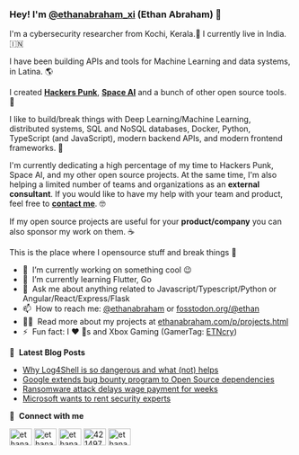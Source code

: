 ### Hey! I'm [@ethanabraham_xi](https://twitter.com/ethanabraham_xi) (Ethan Abraham) 👋

I'm a cybersecurity researcher from Kochi, Kerala.🐘󠁵󠁳󠁣󠁡󠁿 I currently live in India. 🇮🇳

I have been building APIs and tools for Machine Learning and data systems, in Latina. 🌎

I created [**Hackers Punk**](https://www.hackerspunk.com/), [**Space AI**](https://www.spaceai.dev/) and a bunch of other open source tools. 🚀

I like to build/break things with Deep Learning/Machine Learning, distributed systems, SQL and NoSQL databases, Docker, Python, TypeScript (and JavaScript), modern backend APIs, and modern frontend frameworks. 🤖

I'm currently dedicating a high percentage of my time to Hackers Punk, Space AI, and my other open source projects. At the same time, I'm also helping a limited number of teams and organizations as an **external consultant**. If you would like to have my help with your team and product, feel free to [**contact me**](<mailto:infosec@ethanabraham.com>). 🤓

If my open source projects are useful for your **product/company** you can also sponsor my work on them. ☕

This is the place where I opensource stuff and break things :rofl:

- 🔭 &nbsp;I’m currently working on something cool :wink:
- 🌱 &nbsp;I’m currently learning Flutter, Go
- 💬 &nbsp;Ask me about anything related to Javascript/Typescript/Python or Angular/React/Express/Flask
- 📫 &nbsp;How to reach me: [@ethanabraham](https://twitter.com/ethanabraham_xi) or <a rel="me" href="https://fosstodon.org/@ethan">fosstodon.org/@ethan</a>
- 👨‍💻 &nbsp;Read more about my projects at [ethanabraham.com/p/projects.html](https://www.ethanabraham.com/p/projects.html)
- ⚡ &nbsp;Fun fact: I :heart: :dog:s and Xbox Gaming (GamerTag: [ETNcry](https://account.xbox.com/en-us/profile?gamertag=ETNcry))

📕 &nbsp;**Latest Blog Posts**
<!-- BLOG-POST-LIST:START -->
- [Why Log4Shell is so dangerous and what (not) helps](https://www.ethanabraham.com/2022/10/why-log4shell-is-so-dangerous-and-what-not-helps.html)
- [Google extends bug bounty program to Open Source dependencies](https://www.ethanabraham.com/2022/10/google-extends-bug-bounty-program-to-open-source-dependencies.html/)
- [Ransomware attack delays wage payment for weeks](https://www.ethanabraham.com/2022/02/ransomware-attack-delays-wage-payment.html)
- [Microsoft wants to rent security experts](https://www.ethanabraham.com/2022/05/microsoft-wants-to-rent-security-experts.html)
<!-- BLOG-POST-LIST:END -->

🔗 &nbsp;**Connect with me**
<p align="left">
<a href="https://dev.to/ethanabraham" target="blank"><img align="center" src="https://cdn.jsdelivr.net/npm/simple-icons@3.0.1/icons/dev-dot-to.svg" alt="ethanabraham" height="30" width="40" /></a>
<a href="https://twitter.com/ethanabraham_xi" target="blank"><img align="center" src="https://raw.githubusercontent.com/ethanabraham-xi/github-profile-readme-generator/master/src/images/icons/Social/twitter.svg" alt="ethanabraham" height="30" width="40" /></a>
<a href="https://linkedin.com/in/ethanabrahams" target="blank"><img align="center" src="https://raw.githubusercontent.com/ethanabraham-xi/github-profile-readme-generator/master/src/images/icons/Social/linked-in-alt.svg" alt="ethanabraham" height="30" width="40" /></a>
<a href="https://stackoverflow.com/users/20741104/ethan-abraham" target="blank"><img align="center" src="https://raw.githubusercontent.com/ethanabraham-xi/github-profile-readme-generator/master/src/images/icons/Social/stack-overflow.svg" alt="4214976" height="30" width="40" /></a>
<a href="https://instagram.com/ethanabraham_xi" target="blank"><img align="center" src="https://raw.githubusercontent.com/ethanabraham-xi/github-profile-readme-generator/master/src/images/icons/Social/instagram.svg" alt="ethanabraham" height="30" width="40" /></a>
